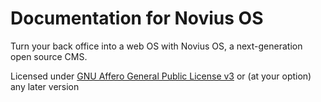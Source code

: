 # Documentation for Novius OS

Turn your back office into a web OS with Novius OS, a next-generation open source CMS.

Licensed under [GNU Affero General Public License v3](http://www.gnu.org/licenses/agpl-3.0.html) or (at your option) any later version